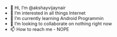 - 👋 Hi, I’m @akshayvijaynair
- 👀 I’m interested in all things Internet
- 🌱 I’m currently learning Android Programmin
- 💞️ I’m looking to collaborate on nothing right now
- 📫 How to reach me - NOPE

<!---
akshayvijaynair/akshayvijaynair is a ✨ special ✨ repository because its `README.md` (this file) appears on your GitHub profile.
You can click the Preview link to take a look at your changes.
--->

